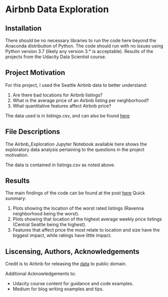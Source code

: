 # Airbnb Data Exploration

## Installation

There should be no necessary libraries to run the code here beyond the Anaconda distribution of Python. The code should run with no issues using Python version 3.7 (likely any version 3.* is acceptable).
Results of the projects from the Udacity Data Scientist course.

## Project Motivation

For this project, I used the Seattle Airbnb data to better understand:

1. Are there bad locations for Airbnb listings?
2. What is the average price of an Airbnb listing per neighborhood?
3. What quantitative features affect Airbnb price?

The data used is in listings.csv, and can also be found [here](https://www.kaggle.com/airbnb/seattle/data)

## File Descriptions

The Airbnb_Exploration Jupyter Notebook available here shows the exploratory data analysis pertaining to the questions in the project motivation.

The data is contained in listings.csv as noted above.

## Results 

The main findings of the code can be found at the post [here](https://medium.com/@ajkrause27/title-13be2185879f)
Quick summary: 
1) Plots showing the location of the worst rated listings (Ravenna neighborhood being the worst).  
2) Plots showing that location of the highest average weekly price listings (Central Seattle being the highest). 
3) Features that affect price the most relate to location and size have the biggest impact, while ratings have little impact.
 
## Liscensing, Authors, Acknowledgements

Credit is to Airbnb for releasing the [data](https://www.kaggle.com/airbnb/seattle/data) to public domain. 

Additional Acknowledgements to: 
 - Udacity course content for guidance and code examples.
 - Medium for blog writing examples and tips.

